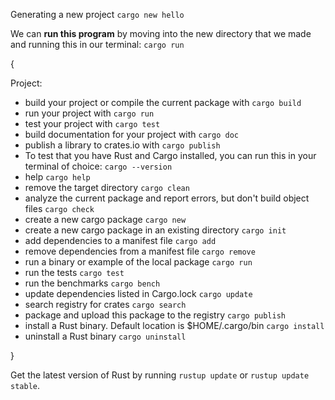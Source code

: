 Generating a new project `cargo new hello`

We can **run this program** by moving into the new directory that we made and running this in our terminal: `cargo run`

{

Project:
- build your project or compile the current package with `cargo build`
- run your project with `cargo run`
- test your project with `cargo test`
- build documentation for your project with `cargo doc`
- publish a library to crates.io with `cargo publish`
- To test that you have Rust and Cargo installed, you can run this in your terminal of choice: `cargo --version`
- help `cargo help`
- remove the target directory `cargo clean`
- analyze the current package and report errors, but don't build object files `cargo check`
- create a new cargo package `cargo new`
- create a new cargo package in an existing directory `cargo init`
- add dependencies to a manifest file `cargo add`
- remove dependencies from a manifest file
`cargo remove`
- run a binary or example of the local package `cargo run`
- run the tests `cargo test` 
- run the benchmarks `cargo bench`
- update dependencies listed in Cargo.lock `cargo update`
- search registry for crates `cargo search`
- package and upload this package to the registry `cargo publish`
- install a Rust binary. Default location is $HOME/.cargo/bin `cargo install`
- uninstall a Rust binary `cargo uninstall`


}

Get the latest version of Rust by running `rustup update` or `rustup update stable`.